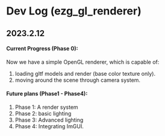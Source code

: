 # Dev Log (ezg_gl_renderer)

## 2023.2.12

#### Current Progress (Phase 0):

Now we have a simple OpenGL renderer, which is capable of:

1. loading gltf models and render (base color texture only).
2. moving around the scene through camera system.



#### Future plans (Phase1 - Phase4):

1. Phase 1: A render system
2. Phase 2: basic lighting
3. Phase 3: Advanced lighting 
4. Phase 4: Integrating ImGUI.
